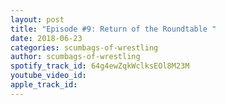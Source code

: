 ```yaml
---
layout: post
title: "Episode #9: Return of the Roundtable "
date: 2018-06-23
categories: scumbags-of-wrestling
author: scumbags-of-wrestling
spotify_track_id: 64g4ewZqkWclksEOl8M23M
youtube_video_id: 
apple_track_id: 
---
```


